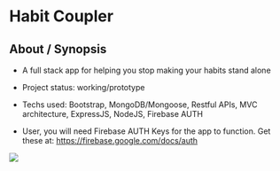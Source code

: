# Habit Coupler

## About / Synopsis

* A full stack app for helping you stop making your habits stand alone
* Project status: working/prototype
* Techs used: Bootstrap, MongoDB/Mongoose, Restful APIs, MVC architecture, ExpressJS, NodeJS, Firebase AUTH

* User, you will need Firebase AUTH Keys for the app to function.  Get these at: https://firebase.google.com/docs/auth

![](Final-App/client/public/images/cropped1.png)
